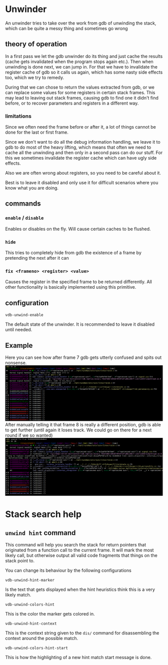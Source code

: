 # Unwinder

An unwinder tries to take over the work from gdb of unwinding the stack, which can be quite a messy thing and sometimes
go wrong

## theory of operation

In a first pass we let the gdb unwinder do its thing and just cache the results (cache gets invalidated when the program
stops again etc.). Then when unwinding is done next, we can jump in. For that we have to invalidate the register cache
of gdb so it calls us again, which has some nasty side effects too, which we try to remedy.

During that we can chose to return the values extracted from gdb, or we can replace some values for some registers in
certain stack frames. This may lead to leaving out stack frames, causing gdb to find one it didn't find before, or to
recover parameters and registers in a different way.

### limitations
Since we often need the frame before or after it, a lot of things cannot be done for the last or first frame.

Since we don't want to do all the debug information handling, we leave it to gdb to do most of the heavy lifting, which
means that often we need to cache all the unwinding and then only in a second pass can do our stuff. For this we
sometimes invalidate the register cache which can have ugly side effects. 

Also we are often wrong about registers, so you need to be careful about it.

Best is to leave it disabled and only use it for difficult scenarios where you know what you are doing.

## commands

### `enable` / `disable`
Enables or disables on the fly. Will cause certain caches to be flushed.
### `hide`
This tries to completely hide from gdb the existence of a frame by pretending the next after it can 
### `fix <frameno> <register> <value>`
Causes the register in the specified frame to be returned differently. All other functionality is basically implemented
using this primitive.
## configuration
```
vdb-unwind-enable
```
The default state of the unwinder. It is recommended to leave it disabled until needed.

## Example
Here you can see how after frame 7 gdb gets utterly confused and spits out nonsense.
![](img/unwind.0.png)
After manually telling it that frame 8 is really a different position, gdb is able to get further (until again it loses
track. We could go on there for a next round if we so wanted)
![](img/unwind.1.png)
# Stack search help
## `unwind hint` command
This command will help you search the stack for return pointers that originated from a function call to the current
frame. It will mark the most likely call, but otherwise output all valid code fragments that things on the stack point
to.

You can change its behaviour by the following configurations

```
vdb-unwind-hint-marker
```

Is the text that gets displayed when the hint heuristics think this is a very likely match.

```
vdb-unwind-colors-hint
```

This is the color the marker gets colored in.

```
vdb-unwind-hint-context
```
This is the context string given to the `dis/` command for disassembling the context around the possible match.

```
vdb-unwind-colors-hint-start
```

This is how the highlighting of a new hint match start message is done.

